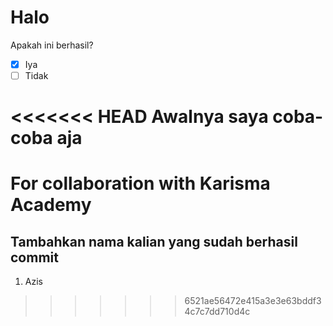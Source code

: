 # Halo

Apakah ini berhasil? <br>
- [x] Iya
- [ ] Tidak

<<<<<<< HEAD
Awalnya saya coba-coba aja
=======

# For collaboration with Karisma Academy

## Tambahkan nama kalian yang sudah berhasil commit
1. Azis <br>
>>>>>>> 6521ae56472e415a3e3e63bddf34c7c7dd710d4c
